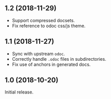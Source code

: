 ## 1.2 (2018-11-29)

 - Support compressed docsets.
 - Fix reference to odoc css/js theme.

## 1.1 (2018-11-27)

 - Sync with upstream `odoc`.
 - Correctly handle `.odoc` files in subdirectories.
 - Fix use of anchors in generated docs.

## 1.0 (2018-10-20)

Initial release.
